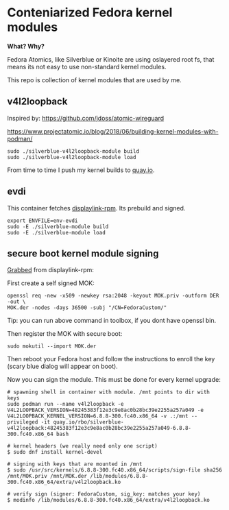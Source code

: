 # Conteniarized Fedora kernel modules

**What? Why?**

Fedora Atomics, like Silverblue or Kinoite are using oslayered root fs, that means its not easy to use non-standard kernel modules.

This repo is collection of kernel modules that are used by me.

## v4l2loopback
Inspired by: https://github.com/jdoss/atomic-wireguard


https://www.projectatomic.io/blog/2018/06/building-kernel-modules-with-podman/


```
sudo ./silverblue-v4l2loopback-module build
sudo ./silverblue-v4l2loopback-module load
```

From time to time I push my kernel builds to [quay.io](https://quay.io/repository/rbo/silverblue-v4l2loopback?tab=tags).

## evdi

This container fetches [displaylink-rpm](https://github.com/displaylink-rpm/displaylink-rpm).
Its prebuild and signed.

```shell
export ENVFILE=env-evdi
sudo -E ./silverblue-module build
sudo -E ./silverblue-module load
```

## secure boot kernel module signing

[Grabbed](https://github.com/displaylink-rpm/displaylink-rpm?tab=readme-ov-file#secure-boot-on-fedora) from displaylink-rpm:

First create a self signed MOK:

```shell
openssl req -new -x509 -newkey rsa:2048 -keyout MOK.priv -outform DER -out \
MOK.der -nodes -days 36500 -subj "/CN=FedoraCustom/"
```
Tip: you can run above command in toolbox, if you dont have openssl bin.

Then register the MOK with secure boot:

`sudo mokutil --import MOK.der`

Then reboot your Fedora host and follow the instructions to enroll the key (scary blue dialog will appear on boot).

Now you can sign the module. This must be done for every kernel upgrade:

```shell
# spawning shell in container with module. /mnt points to dir with keys
sudo podman run --name v4l2loopback -e V4L2LOOPBACK_VERSION=48245383f12e3c9e8ac0b28bc39e2255a257a049 -e V4L2LOOPBACK_KERNEL_VERSION=6.8.8-300.fc40.x86_64 -v .:/mnt --privileged -it quay.io/rbo/silverblue-v4l2loopback:48245383f12e3c9e8ac0b28bc39e2255a257a049-6.8.8-300.fc40.x86_64 bash

# kernel headers (we really need only one script)
$ sudo dnf install kernel-devel

# signing with keys that are mounted in /mnt
$ sudo /usr/src/kernels/6.8.8-300.fc40.x86_64/scripts/sign-file sha256 /mnt/MOK.priv /mnt/MOK.der /lib/modules/6.8.8-300.fc40.x86_64/extra/v4l2loopback.ko

# verify sign (signer: FedoraCustom, sig_key: matches your key)
$ modinfo /lib/modules/6.8.8-300.fc40.x86_64/extra/v4l2loopback.ko
```

